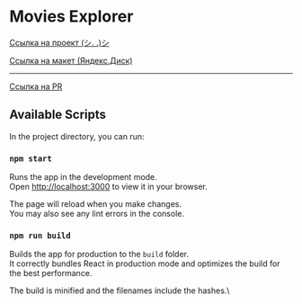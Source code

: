 # Movies Explorer

[Ссылка на проект (シ. .)シ](https://noi5e.nomoredomains.icu/)

[Ссылка на макет (Яндекс.Диск)](https://disk.yandex.ru/d/QG6pmelG6TxhAQ)

---

[Ссылка на PR](https://github.com/noi5enu1sanc3/movies-explorer-frontend/pull/14)

## Available Scripts

In the project directory, you can run:

### `npm start`

Runs the app in the development mode.\
Open [http://localhost:3000](http://localhost:3000) to view it in your browser.

The page will reload when you make changes.\
You may also see any lint errors in the console.

### `npm run build`

Builds the app for production to the `build` folder.\
It correctly bundles React in production mode and optimizes the build for the best performance.

The build is minified and the filenames include the hashes.\
